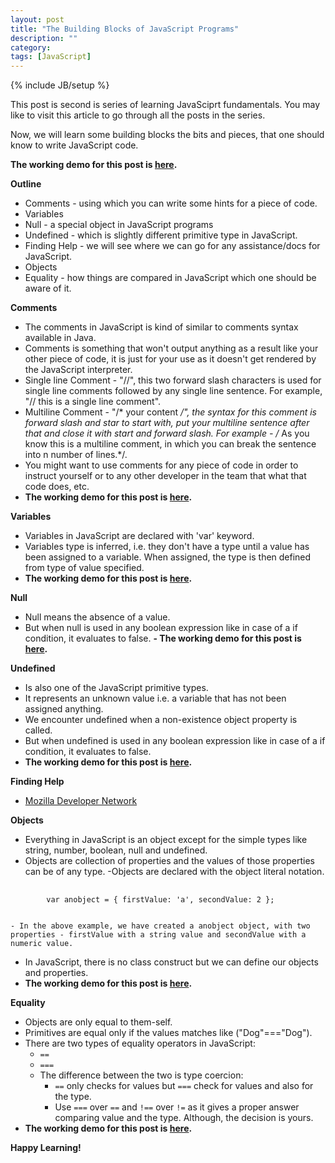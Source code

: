 ```yaml
---
layout: post
title: "The Building Blocks of JavaScript Programs"
description: ""
category: 
tags: [JavaScript]
---
```

{% include JB/setup %}

This post is second is series of learning JavaSciprt fundamentals. You may like to visit this article to go through all the posts in the series.

Now, we will learn some building blocks the bits and pieces, that one should know to write JavaScript code.

**The working demo for this post is [here](http://codepen.io/siddharth-pandey/full/Fxdol).**

**Outline**

- Comments - using which you can write some hints for a piece of code.
- Variables
- Null - a special object in JavaScript programs
- Undefined - which is slightly different primitive type in JavaScript.
- Finding Help - we will see where we can go for any assistance/docs for JavaScript.
- Objects
- Equality - how things are compared in JavaScript which one should be aware of it.

**Comments**

- The comments in JavaScript is kind of similar to comments syntax available in Java.
- Comments is something that won't output anything as a result like your other piece of code, it is just for your use as it doesn't get rendered by the JavaScript interpreter. 
- Single line Comment - "//", this two forward slash characters is used for single line comments followed by any single line sentence. For example, "// this is a single line comment".
- Multiline Comment - "/*  your content */", the syntax for this comment is forward slash and star to start with, put your multiline sentence after that and close it with start and forward slash. For example - /* As you know this is a multiline comment, in which you can break the sentence into n number of lines.*/.
- You might want to use comments for any piece of code in order to instruct yourself or to any other developer in the team that what that code does, etc.
- **The working demo for this post is [here](http://codepen.io/siddharth-pandey/full/Fxdol).**

**Variables**

- Variables in JavaScript are declared with 'var' keyword.
- Variables type is inferred, i.e. they don't have a type until a value has been assigned to a variable. When assigned, the type is then defined from type of value specified.
- **The working demo for this post is [here](http://codepen.io/siddharth-pandey/full/Fxdol).**

**Null**

- Null means the absence of a value.
- But when null is used in any boolean expression like in case of a if condition, it evaluates to false.
**- The working demo for this post is [here](http://codepen.io/siddharth-pandey/full/Fxdol).**

**Undefined**

- Is also one of the JavaScript primitive types.
- It represents an unknown value i.e. a variable that has not been assigned anything.
- We encounter undefined when a non-existence object property is called.
- But when undefined is used in any boolean expression like in case of a if condition, it evaluates to false.
- **The working demo for this post is [here](http://codepen.io/siddharth-pandey/full/Fxdol).**

**Finding Help**

- [Mozilla Developer Network](https://developer.mozilla.org/en-US/docs/JavaScript)

**Objects**

- Everything in JavaScript is an object except for the simple types like string, number, boolean, null and undefined.
- Objects are collection of properties and the values of those properties can be of any type.
-Objects are declared with the object literal notation. 
<pre>
	<code>
		var anobject = { firstValue: 'a', secondValue: 2 };
	</code>
</pre>
	- In the above example, we have created a anobject object, with two properties - firstValue with a string value and secondValue with a numeric value.
- In JavaScript, there is no class construct but we can define our objects and properties.
- **The working demo for this post is [here](http://codepen.io/siddharth-pandey/full/Fxdol).**

**Equality**

- Objects are only equal to them-self.
- Primitives are equal only if the values matches like ("Dog"==="Dog").
- There are two types of equality operators in JavaScript:
	- `==`
	- `===`
	- The difference between the two is type coercion: 
		- `==` only checks for values but `===` check for values and also for the type.
		- Use `===` over `==` and `!==` over `!=` as it gives a proper answer comparing value and the type. Although, the decision is yours. 
- **The working demo for this post is [here](http://codepen.io/siddharth-pandey/full/Fxdol).**
 
 **Happy Learning!**
